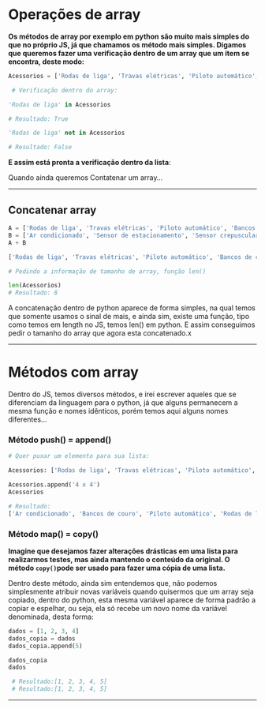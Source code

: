 # Operações de array

**Os métodos de array por exemplo em python são muito mais simples do que no próprio JS, já que chamamos os método mais simples. Digamos que queremos fazer uma verificação dentro de um array que um item se encontra, deste modo:**

```python
Acessorios = ['Rodas de liga', 'Travas elétricas', 'Piloto automático', 'Bancos de couro', 'Ar condicionado', 'Sensor de estacionamento', 'Sensor crepuscular', 'Sensor de chuva']

 # Verificação dentro do array:

'Rodas de liga' in Acessorios

# Resultado: True

'Rodas de liga' not in Acessorios

# Resultado: False
```

**E assim está pronta a verificação dentro da lista**:

Quando ainda queremos Contatenar um array…

---

## Concatenar array

```python
A = ['Rodas de liga', 'Travas elétricas', 'Piloto automático', 'Bancos de couro']
B = ['Ar condicionado', 'Sensor de estacionamento', 'Sensor crepuscular', 'Sensor de chuva']
A + B

['Rodas de liga', 'Travas elétricas', 'Piloto automático', 'Bancos de couro', 'Ar condicionado', 'Sensor de estacionamento', 'Sensor crepuscular', 'Sensor de chuva']

# Pedindo a informação de tamanho de array, função len()

len(Acessorios)
# Resultado: 8
```

A concatenação dentro de python aparece de forma simples, na qual temos que somente usamos o sinal de mais, e ainda sim, existe uma função, tipo como temos em length no JS, temos len() em python. E assim conseguimos pedir o tamanho do array que agora esta concatenado.x

---

# Métodos com array

Dentro do JS, temos diversos métodos, e irei escrever aqueles que se diferenciam da linguagem para o python, já que alguns permanecem a mesma função e nomes idênticos, porém temos aqui alguns nomes diferentes…

### Método push() = append()

```python
# Quer puxar um elemento para sua lista:

Acessorios: ['Rodas de liga', 'Travas elétricas', 'Piloto automático', 'Bancos de couro', 'Ar condicionado', 'Sensor de estacionamento', 'Sensor crepuscular', 'Sensor de chuva']

Acessorios.append('4 x 4')
Acessorios

# Resultado: 
['Ar condicionado', 'Bancos de couro', 'Piloto automático', 'Rodas de liga', 'Sensor crepuscular', 'Sensor de chuva', 'Sensor de estacionamento', 'Travas elétricas', '4 x 4']
```

### Método map() = copy()

**Imagine que desejamos fazer alterações drásticas em uma lista para realizarmos testes, mas ainda mantendo o conteúdo da original. O método `copy()`pode ser usado para fazer uma cópia de uma lista.**

Dentro deste método, ainda sim entendemos que, não podemos simplesmente atribuir novas variáveis quando quisermos que um array seja copiado, dentro do python, esta mesma variável aparece de forma padrão a copiar e espelhar, ou seja, ela só recebe um novo nome da variável denominada, desta forma:

```python
dados = [1, 2, 3, 4]
dados_copia = dados
dados_copia.append(5)

dados_copia
dados

 # Resultado:[1, 2, 3, 4, 5]
 # Resultado:[1, 2, 3, 4, 5]
```

---
